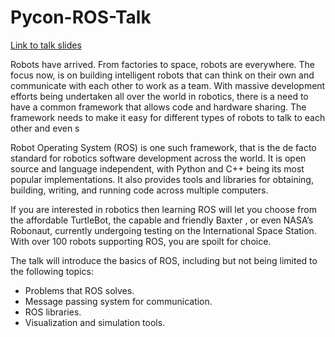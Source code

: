 # Pycon-ROS-Talk

[Link to talk slides](https://docs.google.com/presentation/d/1VuSWapsFPsyfin6WlXdG5QAQBKV1_63173G3e-4Rio8/pub?start=false&loop=false&delayms=3000)

Robots have arrived. From factories to space, robots are everywhere. The focus now, is on building intelligent robots that can think on their own and communicate with each other to work as a team. With massive development efforts being undertaken all over the world in robotics, there is a need to have a common framework that allows code and hardware sharing. The framework needs to make it easy for different types of robots to talk to each other and even s 
 
Robot Operating System (ROS) is one such framework, that is the de facto standard for robotics software development across the world. It is open source and language independent, with Python and C++ being its most popular implementations. It also provides tools and libraries for obtaining, building, writing, and running code across multiple computers. 

If you are interested in robotics then learning ROS will let you choose from the affordable TurtleBot, the capable and friendly Baxter , or even NASA’s Robonaut, currently undergoing testing on the International Space Station. With over 100 robots supporting ROS, you are spoilt for choice.

The talk will introduce the basics of ROS, including but not being limited to the following topics:

* Problems that ROS solves.
* Message passing system for communication.
* ROS libraries.
* Visualization and simulation tools.
